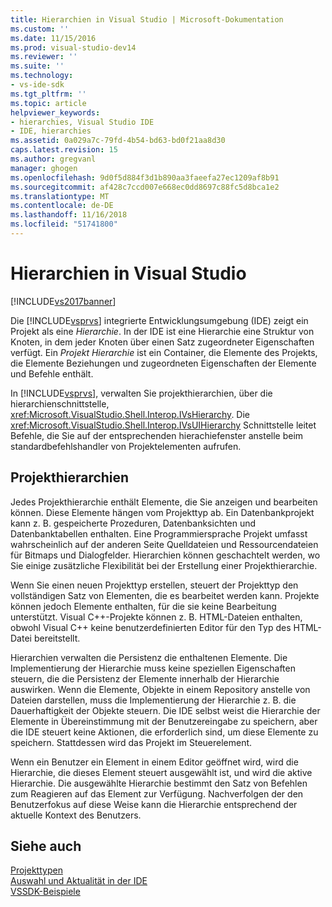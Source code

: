 ```yaml
---
title: Hierarchien in Visual Studio | Microsoft-Dokumentation
ms.custom: ''
ms.date: 11/15/2016
ms.prod: visual-studio-dev14
ms.reviewer: ''
ms.suite: ''
ms.technology:
- vs-ide-sdk
ms.tgt_pltfrm: ''
ms.topic: article
helpviewer_keywords:
- hierarchies, Visual Studio IDE
- IDE, hierarchies
ms.assetid: 0a029a7c-79fd-4b54-bd63-bd0f21aa8d30
caps.latest.revision: 15
ms.author: gregvanl
manager: ghogen
ms.openlocfilehash: 9d0f5d884f3d1b890aa3faeefa27ec1209af8b91
ms.sourcegitcommit: af428c7ccd007e668ec0dd8697c88fc5d8bca1e2
ms.translationtype: MT
ms.contentlocale: de-DE
ms.lasthandoff: 11/16/2018
ms.locfileid: "51741800"
---
```

# <a name="hierarchies-in-visual-studio"></a>Hierarchien in Visual Studio
[!INCLUDE[vs2017banner](../../includes/vs2017banner.md)]

Die [!INCLUDE[vsprvs](../../includes/vsprvs-md.md)] integrierte Entwicklungsumgebung (IDE) zeigt ein Projekt als eine *Hierarchie*. In der IDE ist eine Hierarchie eine Struktur von Knoten, in dem jeder Knoten über einen Satz zugeordneter Eigenschaften verfügt. Ein *Projekt Hierarchie* ist ein Container, die Elemente des Projekts, die Elemente Beziehungen und zugeordneten Eigenschaften der Elemente und Befehle enthält.  
  
 In [!INCLUDE[vsprvs](../../includes/vsprvs-md.md)], verwalten Sie projekthierarchien, über die hierarchienschnittstelle, <xref:Microsoft.VisualStudio.Shell.Interop.IVsHierarchy>. Die <xref:Microsoft.VisualStudio.Shell.Interop.IVsUIHierarchy> Schnittstelle leitet Befehle, die Sie auf der entsprechenden hierachiefenster anstelle beim standardbefehlshandler von Projektelementen aufrufen.  
  
## <a name="project-hierarchies"></a>Projekthierarchien  
 Jedes Projekthierarchie enthält Elemente, die Sie anzeigen und bearbeiten können. Diese Elemente hängen vom Projekttyp ab. Ein Datenbankprojekt kann z. B. gespeicherte Prozeduren, Datenbanksichten und Datenbanktabellen enthalten. Eine Programmiersprache Projekt umfasst wahrscheinlich auf der anderen Seite Quelldateien und Ressourcendateien für Bitmaps und Dialogfelder. Hierarchien können geschachtelt werden, wo Sie einige zusätzliche Flexibilität bei der Erstellung einer Projekthierarchie.  
  
 Wenn Sie einen neuen Projekttyp erstellen, steuert der Projekttyp den vollständigen Satz von Elementen, die es bearbeitet werden kann. Projekte können jedoch Elemente enthalten, für die sie keine Bearbeitung unterstützt. Visual C++-Projekte können z. B. HTML-Dateien enthalten, obwohl Visual C++ keine benutzerdefinierten Editor für den Typ des HTML-Datei bereitstellt.  
  
 Hierarchien verwalten die Persistenz die enthaltenen Elemente. Die Implementierung der Hierarchie muss keine speziellen Eigenschaften steuern, die die Persistenz der Elemente innerhalb der Hierarchie auswirken. Wenn die Elemente, Objekte in einem Repository anstelle von Dateien darstellen, muss die Implementierung der Hierarchie z. B. die Dauerhaftigkeit der Objekte steuern. Die IDE selbst weist die Hierarchie der Elemente in Übereinstimmung mit der Benutzereingabe zu speichern, aber die IDE steuert keine Aktionen, die erforderlich sind, um diese Elemente zu speichern. Stattdessen wird das Projekt im Steuerelement.  
  
 Wenn ein Benutzer ein Element in einem Editor geöffnet wird, wird die Hierarchie, die dieses Element steuert ausgewählt ist, und wird die aktive Hierarchie. Die ausgewählte Hierarchie bestimmt den Satz von Befehlen zum Reagieren auf das Element zur Verfügung. Nachverfolgen der den Benutzerfokus auf diese Weise kann die Hierarchie entsprechend der aktuelle Kontext des Benutzers.  
  
## <a name="see-also"></a>Siehe auch  
 [Projekttypen](../../extensibility/internals/project-types.md)   
 [Auswahl und Aktualität in der IDE](../../extensibility/internals/selection-and-currency-in-the-ide.md)   
 [VSSDK-Beispiele](../../misc/vssdk-samples.md)

